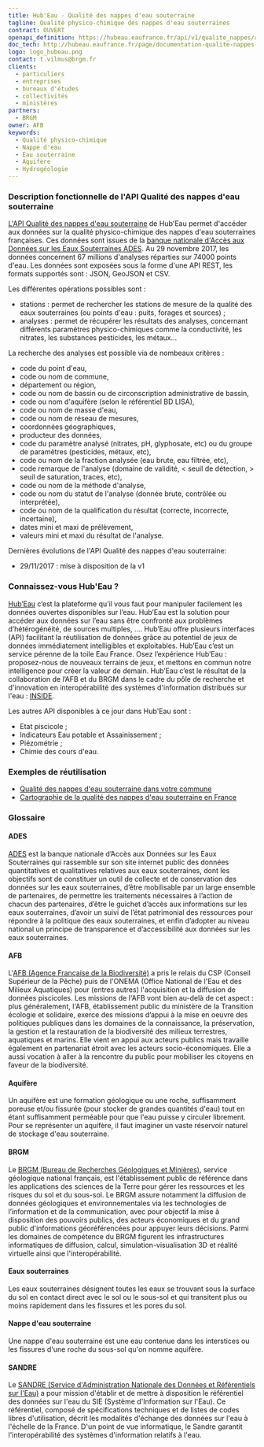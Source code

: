 ```yaml
---
title: Hub'Eau - Qualité des nappes d'eau souterraine
tagline: Qualité physico-chimique des nappes d'eau souterraines
contract: OUVERT
openapi_definition: https://hubeau.eaufrance.fr/api/v1/qualite_nappes/api-docs
doc_tech: http://hubeau.eaufrance.fr/page/documentation-qualite-nappes-deau-souterraines
logo: logo_hubeau.png
contact: t.vilmus@brgm.fr
clients:
  - particuliers
  - entreprises
  - bureaux d'études
  - collectivités
  - ministères
partners:
  - BRGM
owner: AFB
keywords:
  - Qualité physico-chimique
  - Nappe d'eau
  - Eau souterraine
  - Aquifère
  - Hydrogéologie
---
```


### Description fonctionnelle de l'API Qualité des nappes d'eau souterraine

[L'API Qualité des nappes d'eau souterraine](http://hubeau.eaufrance.fr/page/api-qualite-nappes-deau-souterraines) de Hub'Eau permet d'accéder aux données sur la qualité physico-chimique des nappes d'eau souterraines françaises. 
Ces données sont issues de la [banque nationale d'Accès aux Données sur les Eaux Souterraines ADES](http://ades.eaufrance.fr/).
Au 29 novembre 2017, les données concernent 67 millions d'analyses réparties sur 74000 points d'eau.
Les données sont exposées sous la forme d'une API REST, les formats supportés sont : JSON, GeoJSON et CSV.

Les différentes opérations possibles sont :

* stations : permet de rechercher les stations de mesure de la qualité des eaux souterraines (ou points d'eau : puits, forages et sources) ; 
* analyses : permet de récupérer les résultats des analyses, concernant différents paramètres physico-chimiques comme la conductivité, les nitrates, les substances pesticides, les métaux...

La recherche des analyses est possible via de nombeaux critères :
* code du point d'eau, 
* code ou nom de commune,
* département ou région,
* code ou nom de bassin ou de circonscription administrative de bassin,
* code ou nom d'aquifère (selon le référentiel BD LISA),
* code ou nom de masse d'eau,
* code ou nom de réseau de mesures,
* coordonnées géographiques,
* producteur des données,
* code du paramètre analysé (nitrates, pH, glyphosate, etc) ou du groupe de paramètres (pesticides, métaux, etc),
* code ou nom de la fraction analysée (eau brute, eau filtrée, etc),
* code remarque de l'analyse (domaine de validité, < seuil de détection, > seuil de saturation, traces, etc),
* code ou nom de la méthode d'analyse,
* code ou nom du statut de l'analyse (donnée brute, contrôlée ou interprétée),
* code ou nom de la qualification du résultat (correcte, incorrecte, incertaine),
* dates mini et maxi de prélèvement,
* valeurs mini et maxi du résultat de l'analyse.


Dernières évolutions de l'API Qualité des nappes d'eau souterraine:

* 29/11/2017 : mise à disposition de la v1

### Connaissez-vous Hub'Eau ?

[Hub’Eau](http://hubeau.eaufrance.fr) c’est la plateforme qu’il vous faut pour manipuler facilement les données ouvertes disponibles sur l’eau.
Hub’Eau est la solution pour accéder aux  données sur l’eau sans être confronté aux problèmes d’hétérogénéité, de sources multiples, …. 
Hub’Eau offre plusieurs interfaces (API) facilitant la réutilisation de données grâce au potentiel de jeux de données immédiatement intelligibles et exploitables.
Hub’Eau c’est un service pérenne de la toile Eau France. 
Osez l’expérience Hub’Eau : proposez-nous de nouveaux terrains de jeux, et mettons en commun notre intelligence pour créer la valeur de demain.
Hub’Eau c’est le résultat de la collaboration de l’AFB et du BRGM dans le cadre du pôle de recherche et d'innovation en interopérabilité des systèmes d'information distribués sur l'eau : [INSIDE](http://www.pole-inside.fr/fr).  

Les autres API disponibles à ce jour dans Hub'Eau sont :

* Etat piscicole ;
* Indicateurs Eau potable et Assainissement ;
* Piézométrie ;
* Chimie des cours d'eau.


### Exemples de réutilisation

* [Qualité des nappes d'eau souterraine dans votre commune](http://www.nalguise.net/quales/quales.php)
* [Cartographie de la qualité des nappes d'eau souterraine en France](http://www.nalguise.net/quales/quales_carto.php)

### Glossaire

#### ADES
[ADES](http://www.ades.eaufrance.fr) est la banque nationale d’Accès aux Données sur les Eaux Souterraines qui rassemble sur son site internet public des données quantitatives et qualitatives relatives aux eaux souterraines, dont les objectifs sont de constituer un outil de collecte et de conservation des données sur les eaux souterraines, d’être mobilisable par un large ensemble de partenaires, de permettre les traitements nécessaires à l’action de chacun des partenaires, d’être le guichet d’accès aux informations sur les eaux souterraines, d’avoir un suivi de l’état patrimonial des ressources pour répondre à la politique des eaux souterraines, et enfin d’adopter au niveau national un principe de transparence et d’accessibilité aux données sur les eaux souterraines. 

#### AFB
L'[AFB (Agence Française de la Biodiversité)](http://www.afbiodiversite.fr/) a pris le relais du CSP (Conseil Supérieur de la Pêche) puis de l'ONEMA (Office National de l'Eau et des Milieux Aquatiques) pour (entres autres) l'acquisition et la diffusion de données piscicoles. Les missions de l'AFB vont bien au-delà de cet aspect : plus généralement, l'AFB, établissement public du ministère de la Transition écologie et solidaire, exerce des missions d’appui à la mise en oeuvre des politiques publiques dans les domaines de la connaissance, la préservation, la gestion et la restauration de la biodiversité des milieux terrestres, aquatiques et marins. Elle vient en appui aux acteurs publics mais travaille également en partenariat étroit avec les acteurs socio-économiques. Elle a aussi vocation à aller à la rencontre du public pour mobiliser les citoyens en faveur de la biodiversité.

#### Aquifère
Un aquifère est une formation géologique ou une roche, suffisamment poreuse et/ou fissurée (pour stocker de grandes quantités d'eau) tout en étant suffisamment perméable pour que l'eau puisse y circuler librement. Pour se représenter un aquifère, il faut imaginer un vaste réservoir naturel de stockage d'eau souterraine.

#### BRGM
Le [BRGM (Bureau de Recherches Géologiques et Minières)](http://www.brgm.fr/), service géologique national français, est l'établissement public de référence dans les applications des sciences de la Terre pour gérer les ressources et les risques du sol et du sous-sol. Le BRGM assure notamment la diffusion de données géologiques et environnementales via les technologies de l’information et de la communication, avec pour objectif la mise à disposition des pouvoirs publics, des acteurs économiques et du grand public d'informations géoréférencées pour appuyer leurs décisions. Parmi les domaines de compétence du BRGM figurent les infrastructures informatiques de diffusion, calcul, simulation-visualisation 3D et réalité virtuelle ainsi que l'interopérabilité.

#### Eaux souterraines
Les eaux souterraines désignent toutes les eaux se trouvant sous la surface du sol en contact direct avec le sol ou le sous-sol et qui transitent plus ou moins rapidement dans les fissures et les pores du sol. 

#### Nappe d'eau souterraine
Une nappe d'eau souterraine est une eau contenue dans les interstices ou les fissures d'une roche du sous-sol qu'on nomme aquifère.

#### SANDRE
Le [SANDRE (Service d'Administration Nationale des Données et Référentiels sur l'Eau)](http://www.sandre.eaufrance.fr/) a pour mission d'établir et de mettre à disposition le référentiel des données sur l'eau du SIE (Système d'Information sur l'Eau). Ce référentiel, composé de spécifications techniques et de listes de codes libres d'utilisation, décrit les modalités d'échange des données sur l'eau à l'échelle de la France. D'un point de vue informatique, le Sandre garantit l'interopérabilité des systèmes d'information relatifs à l'eau.

